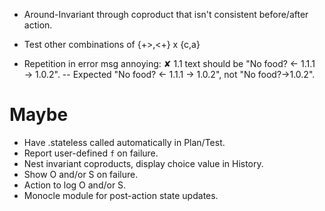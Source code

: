 * Around-Invariant through coproduct that isn't consistent before/after action.
* Test other combinations of {+>,<+} x {c,a}

* Repetition in error msg annoying:
      ✘ 1.1 text should be "No food? ← 1.1.1 → 1.0.2". -- Expected "No food? ← 1.1.1 → 1.0.2", not "No food?→1.0.2".


Maybe
=====
* Have .stateless called automatically in Plan/Test.
* Report user-defined `f` on failure.
* Nest invariant coproducts, display choice value in History.
* Show O and/or S on failure.
* Action to log O and/or S.
* Monocle module for post-action state updates.

